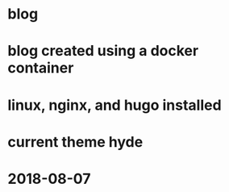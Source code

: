 # blog
# blog created using a docker container
# linux, nginx, and hugo installed
# current theme hyde
# 2018-08-07
